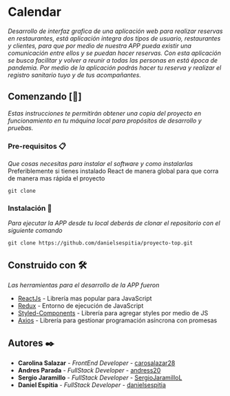 # Calendar

_Desarrollo de interfaz grafica de una aplicación web para realizar reservas en restaurantes, está aplicación integra dos tipos de usuario, restaurantes y clientes, para que por medio de nuestra APP pueda existir una comunicación entre ellos y se puedan hacer reservas. Con esta aplicación se busca facilitar y volver a reunir a todas las personas en está época de pandemia. Por medio de la aplicación podrás hacer tu reserva y realizar el registro sanitario tuyo y de tus acompañantes._

## Comenzando [🚀]

_Estas instrucciones te permitirán obtener una copia del proyecto en funcionamiento en tu máquina local para propósitos de desarrollo y pruebas._

### Pre-requisitos 📋

_Que cosas necesitas para instalar el software y como instalarlas_
Preferiblemente si tienes instalado React de manera global para que corra de manera mas rápida el proyecto

    git clone

### Instalación 🔧

_Para ejecutar la APP desde tu local deberás de clonar el repositorio con el siguiente comando_

```
git clone https://github.com/danielsespitia/proyecto-top.git
```

## Construido con 🛠️

_Las herramientas para el desarrollo de la APP fueron_

- [ReactJs](https://es.reactjs.org/) - Librería mas popular para JavaScript
- [Redux](https://es.redux.js.org/) - Entorno de ejecución de JavaScript
- [Styled-Components](https://styled-components.com/) - Librería para agregar styles por medio de JS
- [Axios](https://www.npmjs.com/package/axios) - Librería para gestionar programación asíncrona con promesas

## Autores ✒️

- **Carolina Salazar** - _FrontEnd Developer_ - [carosalazar28](https://github.com/carosalazar28)
- **Andres Parada** - _FullStack Developer_ - [andress20](https://github.com/andress20)
- **Sergio Jaramillo** - _FullStack Developer_ - [SergioJaramilloL](https://github.com/SergioJaramilloL)
- **Daniel Espitia** - _FullStack Developer_ - [danielsespitia](https://github.com/danielsespitia)
